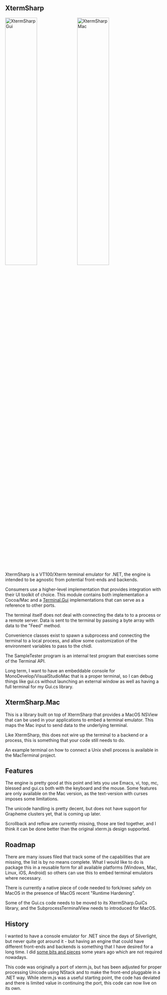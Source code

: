 XtermSharp
----------

<img width="45%" alt="XtermSharpGui" src="https://user-images.githubusercontent.com/36863/54497310-80eda980-48cf-11e9-84c2-14ddc054a4b6.png">
<img width="45%" alt="XtermSharpMac" src="https://user-images.githubusercontent.com/36863/54497311-80eda980-48cf-11e9-9695-d7425e43262d.png">

XtermSharp is a VT100/Xterm terminal emulator for .NET, the engine is
intended to be agnostic from potential front-ends and backends.

Consumers use a higher-level implementation that provides integration
with their UI toolkit of choice.  This module contains both
implementation a Cocoa/Mac and a
[Terminal.Gui](https://github.com/migueldeicaza/gui.cs)
implementations that can serve as a reference to other ports.

The terminal itself does not deal with connecting the data to to a process
or a remote server.   Data is sent to the terminal by passing a byte array
with data to the "Feed" method.   

Convenience classes exist to spawn a subprocess and connecting the
terminal to a local process, and allow some customization of the
environment variables to pass to the chidl.

The SampleTester program is an internal test program that exercises
some of the Terminal API.

Long term, I want to have an embeddable console for
MonoDevelop/VisualStudioMac that is a proper terminal, so I can debug
things like gui.cs without launching an external window as well as
having a full terminal for my Gui.cs library.



XtermSharp.Mac
--------------

This is a library built on top of XtermSharp that provides a MacOS
NSView that can be used in your applications to embed a terminal
emulator.  This maps the Mac input to send data to the underlying terminal.

Like XtermSharp, this does not wire up the terminal to a backend or a
process, this is something that your code still needs to do.

An example terminal on how to connect a Unix shell process is
available in the MacTerminal project.

Features
--------

The engine is pretty good at this point and lets you use Emacs, vi,
top, mc, blessed and gui.cs both with the keyboard and the mouse.
Some features are only available on the Mac version, as the
text-version with curses imposes some limitations.

The unicode handling is pretty decent, but does not have support for
Grapheme clusters yet, that is coming up later.

Scrollback and reflow are currently missing, those are tied together,
and I think it can be done better than the original xterm.js design
supported.

Roadmap
-------

There are many issues filed that track some of the capabilities that
are missing, the list is by no means complete.   What I would like to
do is package this in a reusable form for all available platforms
(Windows, Mac, Linux, iOS, Android) so others can use this to embed
terminal emulators where necessary.

There is currently a native piece of code needed to fork/exec safely
on MacOS in the presence of MacOS recent "Runtime Hardening".   

Some of the Gui.cs code needs to be moved to its XtermSharp.GuiCs
library, and the SubprocessTerminalView needs to introduced for MacOS.

History
-------

I wanted to have a console emulator for .NET since the days of
Silverlight, but never quite got around it - but having an engine that
could have different front-ends and backends is something that I have
desired for a long time.  I did [some bits and
pieces](https://github.com/mono/pty-sharp) some years ago which are
not required nowadays.

This code was originally a port of xterm.js, but has been adjusted for
proper processing Unicode using NStack and to make the front-end
pluggable in a .NET way.  While xterm.js was a useful starting point,
the code has deviated and there is limited value in continuing the
port, this code can now live on its own.

